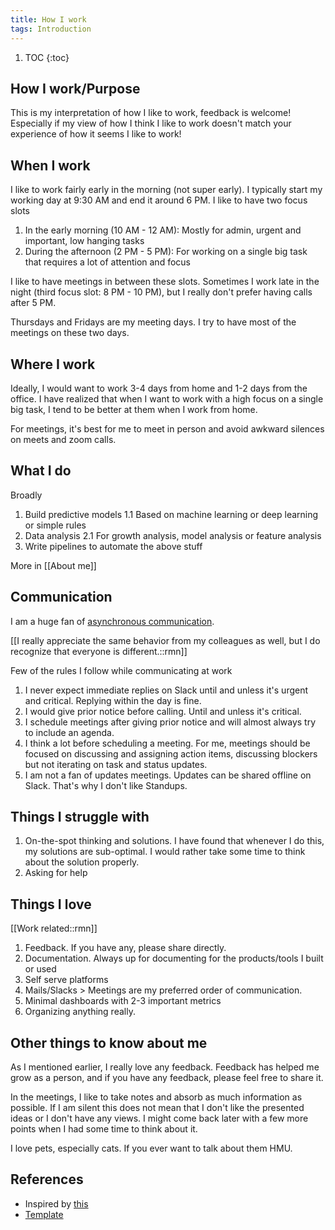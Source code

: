 ```yaml
---
title: How I work
tags: Introduction
---
```


1. TOC
{:toc}

## How I work/Purpose

This is my interpretation of how I like to work, feedback is welcome! Especially if my view of how I think I like to work doesn't match your experience of how it seems I like to work!

## When I work

I like to work fairly early in the morning (not super early). I typically start my working day at 9:30 AM and end it around 6 PM. I like to have two focus slots

1. In the early morning (10 AM - 12 AM): Mostly for admin, urgent and important, low hanging tasks
2. During the afternoon (2 PM - 5 PM): For working on a single big task that requires a lot of attention and focus

I like to have meetings in between these slots. Sometimes I work late in the night (third focus slot: 8 PM - 10 PM), but I really don't prefer having calls after 5 PM.

Thursdays and Fridays are my meeting days. I try to have most of the meetings on these two days.

## Where I work

Ideally, I would want to work 3-4 days from home and 1-2 days from the office. I have realized that when I want to work with a high focus on a single big task, I tend to be better at them when I work from home.

For meetings, it's best for me to meet in person and avoid awkward silences on meets and zoom calls.

## What I do

Broadly

1. Build predictive models
    1.1 Based on machine learning or deep learning or simple rules
2. Data analysis
    2.1 For growth analysis, model analysis or feature analysis
3. Write pipelines to automate the above stuff

More in [[About me]]

## Communication

I am a huge fan of [asynchronous communication](https://about.gitlab.com/company/culture/all-remote/asynchronous/#what-is-asynchronous-work).

[[I really appreciate the same behavior from my colleagues as well, but I do recognize that everyone is different.::rmn]]

Few of the rules I follow while communicating at work

1. I never expect immediate replies on Slack until and unless it's urgent and critical. Replying within the day is fine.
2. I would give prior notice before calling. Until and unless it's critical.
3. I schedule meetings after giving prior notice and will almost always try to include an agenda.
4. I think a lot before scheduling a meeting. For me, meetings should be focused on discussing and assigning action items, discussing blockers but not iterating on task and status updates.
5. I am not a fan of updates meetings. Updates can be shared offline on Slack. That's why I don't like Standups.

## Things I struggle with

1. On-the-spot thinking and solutions. I have found that whenever I do this, my solutions are sub-optimal. I would rather take some time to think about the solution properly.
2. Asking for help

## Things I love

[[Work related::rmn]]

1. Feedback. If you have any, please share directly.
2. Documentation. Always up for documenting for the products/tools I built or used
3. Self serve platforms
4. Mails/Slacks > Meetings are my preferred order of communication.
5. Minimal dashboards with 2-3 important metrics
6. Organizing anything really.

## Other things to know about me

As I mentioned earlier, I really love any feedback. Feedback has helped me grow as a person, and if you have any feedback, please feel free to share it.

In the meetings, I like to take notes and absorb as much information as possible. If I am silent this does not mean that I don't like the presented ideas or I don't have any views. I might come back later with a few more points when I had some time to think about it.

I love pets, especially cats. If you ever want to talk about them HMU.

## References

- Inspired by [this](https://handbook.hmn.md/working-here/working-remotely/how-i-work-documents/)
- [Template](https://gist.github.com/jazzsequence/e49e38ba4430545966f7c1e90ad020bf)

